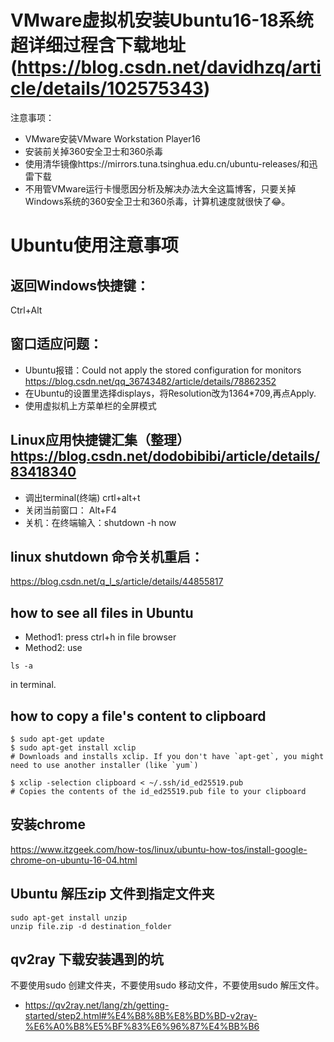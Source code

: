 # VMware虚拟机安装Ubuntu16-18系统超详细过程含下载地址(https://blog.csdn.net/davidhzq/article/details/102575343)
注意事项：
+ VMware安装VMware Workstation Player16
+ 安装前关掉360安全卫士和360杀毒
+ 使用清华镜像https://mirrors.tuna.tsinghua.edu.cn/ubuntu-releases/和迅雷下载
+ 不用管VMware运行卡慢愿因分析及解决办法大全这篇博客，只要关掉Windows系统的360安全卫士和360杀毒，计算机速度就很快了:joy:。

# Ubuntu使用注意事项

## 返回Windows快捷键：
Ctrl+Alt
## 窗口适应问题：
+ Ubuntu报错：Could not apply the stored configuration for monitors  https://blog.csdn.net/qq_36743482/article/details/78862352
+ 在Ubuntu的设置里选择displays，将Resolution改为1364*709,再点Apply.
+ 使用虚拟机上方菜单栏的全屏模式
## Linux应用快捷键汇集（整理）  https://blog.csdn.net/dodobibibi/article/details/83418340
+ 调出terminal(终端) crtl+alt+t
+ 关闭当前窗口： Alt+F4
+ 关机：在终端输入：shutdown -h now
## linux shutdown 命令关机重启：
https://blog.csdn.net/q_l_s/article/details/44855817
## how to see all files in Ubuntu
+ Method1: press ctrl+h in file browser
+ Method2: use
```
ls -a
```
in terminal.
## how to copy a file's content to clipboard
```
$ sudo apt-get update
$ sudo apt-get install xclip
# Downloads and installs xclip. If you don't have `apt-get`, you might need to use another installer (like `yum`)

$ xclip -selection clipboard < ~/.ssh/id_ed25519.pub
# Copies the contents of the id_ed25519.pub file to your clipboard
```
## 安装chrome
https://www.itzgeek.com/how-tos/linux/ubuntu-how-tos/install-google-chrome-on-ubuntu-16-04.html

## Ubuntu 解压zip 文件到指定文件夹
```
sudo apt-get install unzip
unzip file.zip -d destination_folder
```
## qv2ray 下载安装遇到的坑
不要使用sudo 创建文件夹，不要使用sudo 移动文件，不要使用sudo 解压文件。
+ https://qv2ray.net/lang/zh/getting-started/step2.html#%E4%B8%8B%E8%BD%BD-v2ray-%E6%A0%B8%E5%BF%83%E6%96%87%E4%BB%B6
